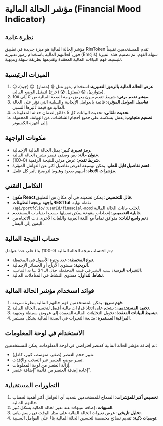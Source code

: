# مؤشر الحالة المالية (Financial Mood Indicator)

## نظرة عامة
مؤشر الحالة المالية هو ميزة جديدة في تطبيق RimToken تقدم للمستخدمين تقييماً فورياً لحالتهم المالية باستخدام رموز تعبيرية (Emojis) سهلة الفهم. تم تصميم هذه الميزة لتبسيط فهم البيانات المالية المعقدة وتقديمها بطريقة سهلة وبديهية.

## الميزات الرئيسية
1. **عرض الحالة المالية بالرموز التعبيرية**: استخدام رموز مثل 😁 (ممتاز)، 😊 (جيد)، 😐 (متوازن)، 😟 (مقلق)، 😰 (حرج) لتمثيل الوضع المالي.
2. **مؤشر تقدم مرئي**: شريط تقدم ملون يعرض درجة الصحة المالية من 0 إلى 100.
3. **تفاصيل العوامل المؤثرة**: قائمة بالعوامل الإيجابية والسلبية التي تؤثر على الحالة المالية مع قيمة تأثيرها النسبي.
4. **تحديث تلقائي**: تحديث البيانات كل 5 دقائق لضمان حداثة المعلومات.
5. **تصميم متجاوب**: يعمل بسلاسة على جميع أحجام الشاشات، من الهواتف المحمولة إلى أجهزة الكمبيوتر.

## مكونات الواجهة
- **رمز تعبيري كبير**: يمثل الحالة المالية الإجمالية.
- **عنوان حالة**: نص وصفي قصير يشرح الحالة المالية.
- **شريط تقدم**: عرض مرئي للنتيجة الرقمية (0-100).
- **قسم تفاصيل قابل للطي**: يمكن توسيعه لعرض تفاصيل أكثر عن العوامل المؤثرة.
- **مؤشرات الاتجاه**: أسهم صعود وهبوط لتوضيح تأثير كل عامل.

## التكامل التقني
- **مكون React قابل للتخصيص**: يمكن تضمينه في أي مكان من التطبيق.
- **واجهة برمجة التطبيقات RESTful**: نقطة نهاية `/api/portfolio/:userId/financial-mood` لجلب بيانات الحالة المالية.
- **قابلية التخصيص**: إعدادات متنوعة يمكن تعديلها حسب احتياجات المستخدم.
- **دعم واسع للغات**: متوافق تماماً مع اللغة العربية واللغات الأخرى ذات الاتجاه من اليمين إلى اليسار.

## حساب النتيجة المالية
يتم احتساب نتيجة الحالة المالية (0-100) بناءً على عدة عوامل:
- **تنوع المحفظة**: عدد وتنوع الأصول في المحفظة.
- **الربحية**: مستوى الأرباح أو الخسائر الإجمالية.
- **التغيرات اليومية**: نسبة التغير في قيمة المحفظة خلال الـ 24 ساعة الماضية.
- **نشاط التداول**: مستوى النشاط في المعاملات المالية.

## فوائد استخدام مؤشر الحالة المالية
1. **فهم سريع**: يمكن للمستخدمين فهم حالتهم المالية بنظرة سريعة.
2. **تحفيز المستخدمين**: يشجع على اتخاذ قرارات مالية أفضل لتحسين الحالة المالية.
3. **تبسيط البيانات المعقدة**: تحويل التحليلات المالية المعقدة إلى عروض بسيطة وبديهية.
4. **المراقبة المستمرة**: متابعة التغيرات في الصحة المالية بشكل مستمر.

## الاستخدام في لوحة المعلومات
تم إضافة مؤشر الحالة المالية كعنصر افتراضي في لوحة المعلومات. يمكن للمستخدمين:
- تغيير حجم العنصر (صغير، متوسط، كبير، كامل).
- تغيير موضع العنصر عبر السحب والإفلات.
- إزالة العنصر من لوحة المعلومات.
- إعادة إضافة العنصر من قائمة "إضافة عنصر".

## التطورات المستقبلية
1. **تخصيص أكبر للمؤشرات**: السماح للمستخدمين بتحديد أي العوامل أكثر أهمية لحساب حالتهم المالية.
2. **التنبيهات**: إضافة تنبيهات عند تغير الحالة المالية بشكل كبير.
3. **تحليل تاريخي**: عرض تغيرات الحالة المالية على مدار الوقت في رسم بياني.
4. **توصيات ذكية**: تقديم نصائح مخصصة لتحسين الحالة المالية بناءً على العوامل السلبية.